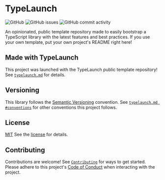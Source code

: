 # TypeLaunch

![GitHub](https://img.shields.io/github/license/ben-laird/typelaunch) ![GitHub issues](https://img.shields.io/github/issues-raw/ben-laird/typelaunch) ![GitHub commit activity](https://img.shields.io/github/commit-activity/m/ben-laird/typelaunch)

An opinionated, public template repository made to easily bootstrap a TypeScript library with the latest features and best practices. If you use your own template, put your own project's README right here!

## Made with TypeLaunch

This project was launched with the TypeLaunch public template repository! See [`typelaunch.md`](typelaunch.md) for details.

## Versioning

This library follows the [Semantic Versioning](https://semver.org) convention. See [`typelaunch.md #conventions`](typelaunch.md#conventions) for other conventions this project follows.

## License

[MIT](https://choosealicense.com/licenses/mit/)
See the [license](.github/LICENSE) for details.

## Contributing

Contributions are welcome! See [`Contributing`](.github/CONTRIBUTING.md) for ways to get started. Please adhere to this project's [Code of Conduct](.github/CODE_OF_CONDUCT.md) when interacting with the project.
